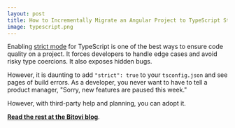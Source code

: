 ```yaml
---
layout: post
title: How to Incrementally Migrate an Angular Project to TypeScript Strict Mode
image: typescript.png
---
```


Enabling [strict mode](https://www.typescriptlang.org/tsconfig#strict) for TypeScript is one of the best ways to ensure code quality on a project. It forces developers to handle edge cases and avoid risky type coercions. It also exposes hidden bugs.

However, it is daunting to add `"strict": true` to your `tsconfig.json` and see pages of build errors. As a developer, you never want to have to tell a product manager, "Sorry, new features are paused this week."

However, with third-party help and planning, you can adopt it.

**[Read the rest at the Bitovi blog](https://www.bitovi.com/blog/how-to-incrementally-migrate-an-angular-project-to-typescript-strict-mode)**.